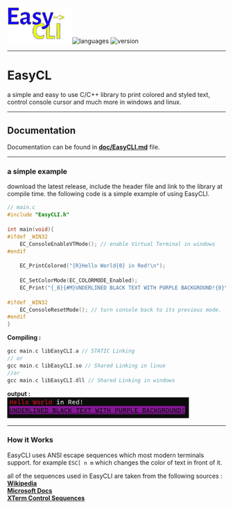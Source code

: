 <img src="images/EasyCLI-ICON.png" width="150">![languages](https://img.shields.io/badge/Supported%20Language-C%2FC%2B%2B-blue) ![version](https://img.shields.io/badge/dynamic/json?color=red&label=Version&prefix=v&query=%24.version&url=https%3A%2F%2Fraw.githubusercontent.com%2Fidavidmarshali%2FEasyCLI%2Fmain%2Fversion.json?style=flat-square&logo=git)

--------

# EasyCL
 a simple and easy to use C/C++ library to print colored and styled text, control console cursor and much more in windows and linux.

---------
## Documentation
Documentation can be found in [**doc/EasyCLI.md**](doc/EasyCLI.md) file.

---------
### a simple example

download the latest release, include the header file and link to the library at compile time.
the following code is a simple example of using EasyCLI.

```c
// main.c
#include "EasyCLI.h"

int main(void){
#ifdef _WIN32
    EC_ConsoleEnableVTMode(); // enable Virtual Terminal in windows
#endif

    EC_PrintColored("{R}Hello World{0} in Red!\n");

    EC_SetColorMode(EC_COLORMODE_Enabled);
    EC_Print("{_B}{#M}UNDERLINED BLACK TEXT WITH PURPLE BACKGROUND!{0}\n");

#ifdef _WIN32
    EC_ConsoleResetMode(); // turn console back to its previous mode.
#endif
}
```
**Compiling :**
```c
gcc main.c libEasyCLI.a // STATIC Linking
// or
gcc main.c libEasyCLI.so // Shared Linking in linux
//or
gcc main.c libEasyCLI.dll // Shared Linking in windows
```
**output :**<br>
![Output Image](images/out.png)

---------

### How it Works
EasyCLI uses ANSI escape sequences which most modern terminals support. for example `ESC[ n m` which changes the color of text in front of it.

all of the sequences used in EasyCLI are taken from the following sources :
**[Wikipedia](https://en.wikipedia.org/wiki/ANSI_escape_code)<br>
[Microsoft Docs](https://docs.microsoft.com/en-us/windows/console/console-virtual-terminal-sequences)<br>
[XTerm Control Sequences](https://invisible-island.net/xterm/ctlseqs/ctlseqs.html)**
